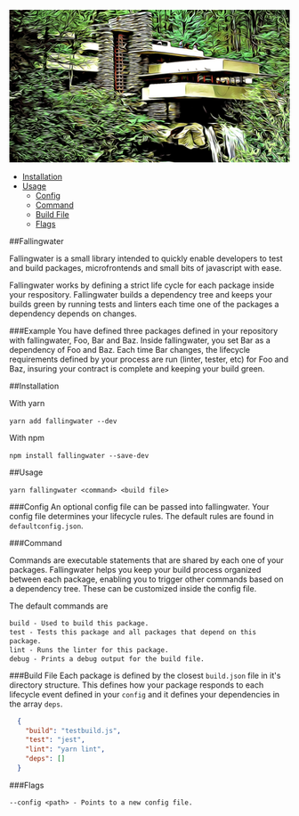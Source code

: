 ![Fallingwater Icon](icon.png "Falling Water")

- [Installation](#installation)
- [Usage](#usage)
    * [Config](#config)
    * [Command](#command)
    * [Build File](#build-file)
    * [Flags](#flags)

##Fallingwater

Fallingwater is a small library intended to quickly enable developers to test and build 
packages, microfrontends and small bits of javascript with ease.

Fallingwater works by defining a strict life cycle for each package inside your respository. 
Fallingwater builds a dependency tree and keeps your builds green by running tests and linters each time one of the packages
a dependency depends on changes.

###Example
You have defined three packages defined in your repository with fallingwater, Foo, Bar and Baz. 
Inside fallingwater, you set Bar as a dependency of Foo and Baz. Each time Bar changes, the lifecycle
requirements defined by your process are run (linter, tester, etc) for Foo and Baz, insuring your contract is complete
and keeping your build green.

##Installation

With yarn

```yarn add fallingwater --dev```

With npm

```npm install fallingwater --save-dev```

##Usage

```yarn fallingwater <command> <build file>```

###Config
An optional config file can be passed into fallingwater. Your config file determines your lifecycle rules.
The default rules are found in `defaultconfig.json`.

###Command

Commands are executable statements that are shared by each one of your packages. 
Fallingwater helps you keep your build process organized between each package, enabling you to trigger other
commands based on a dependency tree.
These can be customized inside the config file.

The default commands are 
```
build - Used to build this package.
test - Tests this package and all packages that depend on this package.
lint - Runs the linter for this package.
debug - Prints a debug output for the build file.
```

###Build File
Each package is defined by the closest `build.json` file in it's directory structure. This defines how
your package responds to each lifecycle event defined in your `config` and it defines your dependencies in the array
`deps`. 

```json
  {      
    "build": "testbuild.js",
    "test": "jest",
    "lint": "yarn lint",
    "deps": []
  }
```

###Flags
```
--config <path> - Points to a new config file.
```
